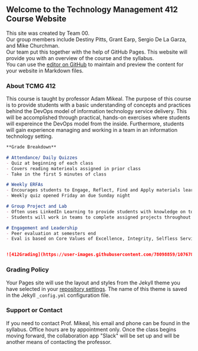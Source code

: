 ## Welcome to the Technology Management 412 Course Website

This site was created by Team 00.  
Our group members include Destiny Pitts, Grant Earp, Sergio De La Garza, and Mike Churchman.  
Our team put this together with the help of GitHub Pages.
This website will provide you with an overview of the course and the syllabus.  
You can use the [editor on GitHub](https://github.com/FarmersFight22/project2/edit/gh-pages/index.md) to maintain and preview the content for your website in Markdown files.


### About TCMG 412

This course is taught by professor Adam Mikeal.  The purpose of this course is to provide students with a basic understanding of concepts and practices behind the DevOps model of information technology service delivery.  This will be accomplished through practical, hands-on exercises where students will expereince the DevOps model from the inside.  Furthermore, students will gain experience managing and working in a team in an information technology setting.  

```markdown
**Grade Breakdown**

# Attendance/ Daily Quizzes
- Quiz at beginning of each class 
- Covers reading materieals assigned in prior class
- Take in the first 5 minutes of class

# Weekly ERFAs
- Encourages students to Engage, Reflect, Find and Apply materials learned in lecture
- Weekly quiz opened Friday an due Sunday night

# Group Project and Lab
- Often uses LinkedIn Learning to provide students with knowledge on topic
- Students will work in teams to complete assigned projects throughout the semester

# Engagement and Leadership
- Peer evaluation at semesters end
- Eval is based on Core Values of Excellence, Integrity, Selfless Service, and Respect


![412Grading](https://user-images.githubusercontent.com/78098859/107678610-3adb2500-6c61-11eb-8784-f7c4dfed65e6.PNG)
```

### Grading Policy

Your Pages site will use the layout and styles from the Jekyll theme you have selected in your [repository settings](https://github.com/FarmersFight22/project2/settings). The name of this theme is saved in the Jekyll `_config.yml` configuration file.


### Support or Contact

If you need to contact Prof. Mikeal, his email and phone can be found in the syllabus.  Office hours are by appointment only.  Once the class begins moving forward, the collaboration app "Slack" will be set up and will be another means of contacting the professor.
